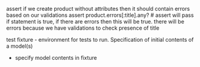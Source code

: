 assert if we create product without attributes then it should contain errors based on our validations
  assert product.errors[:title].any?  # assert will pass if statement is true, if there are errors then this will be true.
there will be errors because we have validations to check presence of title

test fixture - environment for tests to run. Specification of initial contents of a model(s)
- specify model contents in fixture

